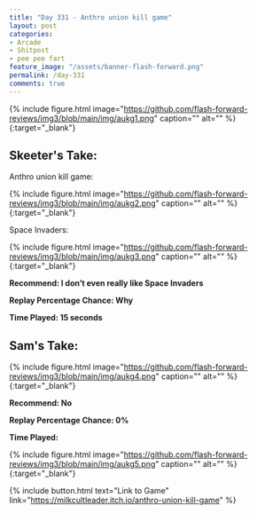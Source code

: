 ```yaml
---
title: "Day 331 - Anthro union kill game"
layout: post
categories:
- Arcade
- Shitpost
- pee pee fart
feature_image: "/assets/banner-flash-forward.png"
permalink: /day-331
comments: true
---
```


{% include figure.html image="https://github.com/flash-forward-reviews/img3/blob/main/img/aukg1.png" caption="" alt="" %}{:target="_blank"}
 
## Skeeter's Take:

Anthro union kill game:

{% include figure.html image="https://github.com/flash-forward-reviews/img3/blob/main/img/aukg2.png" caption="" alt="" %}{:target="_blank"}

Space Invaders: 

{% include figure.html image="https://github.com/flash-forward-reviews/img3/blob/main/img/aukg3.png" caption="" alt="" %}{:target="_blank"}

**Recommend: I don’t even really like Space Invaders**

**Replay Percentage Chance: Why**

**Time Played: 15 seconds**

## Sam's Take:

{% include figure.html image="https://github.com/flash-forward-reviews/img3/blob/main/img/aukg4.png" caption="" alt="" %}{:target="_blank"}

**Recommend: No**

**Replay Percentage Chance: 0%**

**Time Played:**

{% include figure.html image="https://github.com/flash-forward-reviews/img3/blob/main/img/aukg5.png" caption="" alt="" %}{:target="_blank"}

{% include button.html text="Link to Game" link="https://milkcultleader.itch.io/anthro-union-kill-game" %}